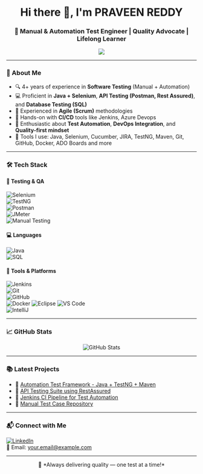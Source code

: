 <h1 align="center">Hi there 👋, I'm PRAVEEN REDDY</h1>
<h3 align="center">🌟 Manual & Automation Test Engineer | Quality Advocate | Lifelong Learner</h3>

<p align="center">
  <img src="https://readme-typing-svg.herokuapp.com?center=true&vCenter=true&lines=Passionate+about+Quality+Assurance;Manual+%2B+Automation+Testing;Selenium+%7C+Java+%7C+API+Testing;Jenkins+%7C+GitHub+Actions+%7C+CI%2FCD;Always+learning+and+growing+🚀" />
</p>

---

### 🧪 About Me
- 🔍 4+ years of experience in **Software Testing** (Manual + Automation)
- 💻 Proficient in **Java + Selenium**, **API Testing (Postman, Rest Assured)**, and **Database Testing (SQL)**
- 🔄 Experienced in **Agile (Scrum)** methodologies
- 🚀 Hands-on with **CI/CD** tools like Jenkins,  Azure Devops
- 🔐 Enthusiastic about **Test Automation**, **DevOps Integration**, and **Quality-first mindset**
- 🧰 Tools I use: Java, Selenium, Cucumber, JIRA, TestNG, Maven, Git, GitHub, Docker, ADO Boards and more

---

### 🛠️ Tech Stack

#### 🧪 Testing & QA  
![Selenium](https://img.shields.io/badge/-Selenium-%2335495e?style=flat&logo=selenium)  
![TestNG](https://img.shields.io/badge/-TestNG-%23e34f26?style=flat&logo=apache)  
![Postman](https://img.shields.io/badge/-Postman-%23FF6C37?style=flat&logo=postman)  
![JMeter](https://img.shields.io/badge/-JMeter-%23D14836?style=flat&logo=apachejmeter)  
![Manual Testing](https://img.shields.io/badge/-Manual%20Testing-blue)

#### 💻 Languages  
![Java](https://img.shields.io/badge/-Java-%23ED8B00?style=flat&logo=java)  
![SQL](https://img.shields.io/badge/-SQL-%2300f?style=flat&logo=mysql)

#### 🔧 Tools & Platforms  
![Jenkins](https://img.shields.io/badge/-Jenkins-%23000000?style=flat&logo=jenkins)  
![Git](https://img.shields.io/badge/-Git-%23F05032?style=flat&logo=git)  
![GitHub](https://img.shields.io/badge/-GitHub-%23181717?style=flat&logo=github)  
![Docker](https://img.shields.io/badge/-Docker-%230db7ed?style=flat&logo=docker) 
![Eclipse](https://img.shields.io/badge/-Eclipse%20IDE-%232C2255?style=flat&logo=eclipse-ide&logoColor=white)
![VS Code](https://img.shields.io/badge/-VSCode-%23007ACC?style=flat&logo=visual-studio-code)  
![IntelliJ](https://img.shields.io/badge/-IntelliJ%20IDEA-%23000000?style=flat&logo=intellij-idea)

---

### 📈 GitHub Stats

<p align="center">
  <img src="https://github-readme-stats.vercel.app/api?username=PraveenReddy2510&show_icons=true&theme=github_dark" alt="GitHub Stats" />
  <br/>
</p>

---

### 📚 Latest Projects

- 🔹 [Automation Test Framework - Java + TestNG + Maven](https://github.com/your-github-username/your-automation-project)
- 🔹 [API Testing Suite using RestAssured](https://github.com/your-github-username/api-testing-project)
- 🔹 [Jenkins CI Pipeline for Test Automation](https://github.com/your-github-username/jenkins-pipeline)
- 🔹 [Manual Test Case Repository](https://github.com/your-github-username/manual-test-cases)

---

### 📬 Connect with Me

[![LinkedIn](https://img.shields.io/badge/LinkedIn-blue?style=flat&logo=linkedin)](https://linkedin.com/in/your-linkedin-profile)  
📧 Email: your.email@example.com  

---

<p align="center">
  📌 *Always delivering quality — one test at a time!*
</p>
